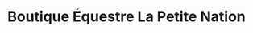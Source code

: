 ---
title: "Boutique Équestre La Petite Nation"
url: /saint-andre-avellin/boutique-equestre-la-petite-nation/
shop: Allgemein
---
